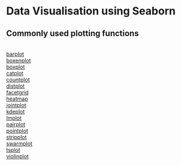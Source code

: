 <h1>Data Visualisation using Seaborn</h1>

<h2>Commonly used plotting functions</h2><br>
<a href="https://github.com/hithesh111/Hith100/blob/master/Data%20Visualization/pointplot_barplot_countplot.ipynb">barplot</a><br>
<a href="https://github.com/hithesh111/Hith100/blob/master/Data%20Visualization/tsplot_boxenplot_facetgrid.ipynb">boxenplot</a><br>
<a href="https://github.com/hithesh111/Hith100/blob/master/Data%20Visualization/boxplot_jointplot.ipynb">boxplot</a><br>
<a href="https://github.com/hithesh111/Hith100/blob/master/Data%20Visualization/catplot_heatmap.ipynb">catplot</a><br>
<a href="https://github.com/hithesh111/Hith100/blob/master/Data%20Visualization/pointplot_barplot_countplot.ipynb">countplot</a><br>
<a href="https://github.com/hithesh111/Hith100/blob/master/Data%20Visualization/DistPlot.ipynb">distplot</a><br>
<a href="https://github.com/hithesh111/Hith100/blob/master/Data%20Visualization/tsplot_boxenplot_facetgrid.ipynb">facetgrid</a><br>
<a href="https://github.com/hithesh111/Hith100/blob/master/Data%20Visualization/catplot_heatmap.ipynb">heatmap</a><br>
<a href="https://github.com/hithesh111/Hith100/blob/master/Data%20Visualization/boxplot_jointplot.ipynb">jointplot</a><br>
<a href="https://github.com/hithesh111/Hith100/blob/master/Data%20Visualization/kdeplot.ipynb">kdeplot</a><br>
<a href="https://github.com/hithesh111/Hith100/blob/master/Data%20Visualization/lmplot.ipynb">lmplot</a><br>
<a href="https://github.com/hithesh111/Hith100/blob/master/Data%20Visualization/pairplot.ipynb">pairplot</a><br>
<a href="https://github.com/hithesh111/Hith100/blob/master/Data%20Visualization/pointplot_barplot_countplot.ipynb">pointplot</a><br>
<a href="https://github.com/hithesh111/Hith100/blob/master/Data%20Visualization/stripplot_swarmplot.ipynb">stripplot</a><br>
<a href="https://github.com/hithesh111/Hith100/blob/master/Data%20Visualization/stripplot_swarmplot.ipynb">swarmplot</a><br>
<a href="https://github.com/hithesh111/Hith100/blob/master/Data%20Visualization/tsplot_boxenplot_facetgrid.ipynb">tsplot</a><br>
<a href="https://github.com/hithesh111/Hith100/blob/master/Data%20Visualization/violinplot.ipynb">violinplot</a><br>
